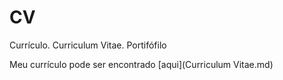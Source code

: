 # CV
Currículo. Curriculum Vitae. Portifófilo

Meu currículo pode ser encontrado [aqui](Curriculum Vitae.md)
